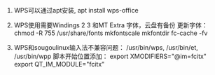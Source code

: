 1. WPS可以通过apt安装, apt install wps-office

2. WPS使用需要Windings 2 3 和MT Extra 字体，云盘有备份
更新字体：
chmod -R 755 /usr/share/fonts
mkfontscale
mkfontdir
fc-cache -fv

3. WPS和sougoulinux输入法不兼容问题：
/usr/bin/wps, /usr/bin/et, /usr/bin/wpp
脚本开始位置添加：
export XMODIFIERS="@im=fcitx"
export QT_IM_MODULE="fcitx"
